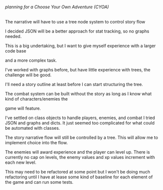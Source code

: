###### planning for a Choose Your Own Adventure (CYOA)

The narrative will have to use a tree node system to control story flow

I decided JSON will be a better approach for stat tracking, so no graphs needed.

This is a big undertaking, but I want to give myself experience with a larger code base

and a more complex task.

I've worked with graphs before, but have little experience with trees, the challenge will be good. 

I'll need a story outline at least before I can start structuring the tree. 

The combat system can be built without the story as long as I know what kind of characters/enemies the 

game will feature. 

I've settled on class objects to handle players, enemies, and combat
I tried JSON and graphs and dicts. It just seemed too complicated for what could
be automated with classes. 

The story narrative flow will still be controlled by a tree. This will allow me to
implement choice into the flow.

The enemies will award experience and the player can level up. 
There is currently no cap on levels, the enemy values and xp values increment with each
new level.

This may need to be refactored at some point but I won't be doing much refactoring until I
have at lease some kind of baseline for each element of the game and can run some tests.
